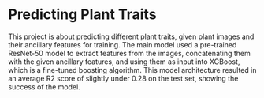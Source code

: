 # Predicting Plant Traits
This project is about predicting different plant traits, given plant images and their ancillary features for training. The main model used a pre-trained ResNet-50 model to extract features from the images, concatenating them with the given ancillary features, and using them as input into XGBoost, which is a fine-tuned boosting algorithm. This model architecture resulted in an average R2 score of slightly under 0.28 on the test set, showing the success of the model.
